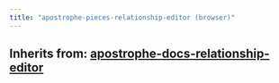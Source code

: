 ```yaml
---
title: "apostrophe-pieces-relationship-editor (browser)"
---
```

## Inherits from: [apostrophe-docs-relationship-editor](../apostrophe-docs/browser-apostrophe-docs-relationship-editor.html)

